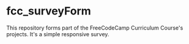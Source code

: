 # fcc_surveyForm
This repository forms part of  the FreeCodeCamp Curriculum Course's projects. It's a simple responsive survey.
